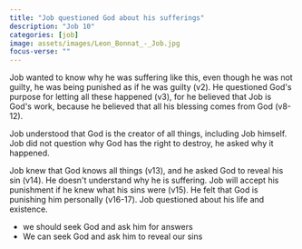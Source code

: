 ```yaml
---
title: "Job questioned God about his sufferings"
description: "Job 10"
categories: [job]
image: assets/images/Leon_Bonnat_-_Job.jpg
focus-verse: ""
---
```


Job wanted to know why he was suffering like this, even though he was not guilty, he was being punished as if he was guilty (v2). He questioned God's purpose for letting all these happened (v3), for he believed that Job is God's work, because he believed that all his blessing comes from God (v8-12).

Job understood that God is the creator of all things, including Job himself. Job did not question why God has the right to destroy, he asked why it happened.

Job knew that God knows all things (v13), and he asked God to reveal his sin (v14). He doesn't understand why he is suffering. Job will accept his punishment if he knew what his sins were (v15). He felt that God is punishing him personally (v16-17). Job questioned about his life and existence.

- we should seek God and ask him for answers
- We can seek God and ask him to reveal our sins